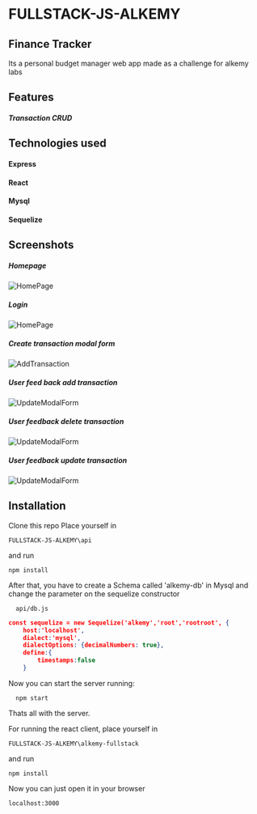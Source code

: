 # FULLSTACK-JS-ALKEMY

## Finance Tracker

Its a personal budget manager web app made as a challenge for alkemy labs

## Features

##### Transaction CRUD

## Technologies used

#### Express

#### React

#### Mysql

#### Sequelize

## Screenshots

##### Homepage

![](screenshots/HomePage.jpg? 'HomePage')

##### Login

![](screenshots/Login.jpg? 'HomePage')

##### Create transaction modal form

![](screenshots/AddTransaction.jpg? 'AddTransaction')

##### User feed back add transaction

![](screenshots/UserFeedbackAdd.jpg? 'UpdateModalForm')

##### User feedback delete transaction

![](screenshots/UserFeedbackDelete.jpg? 'UpdateModalForm')

##### User feedback update transaction

![](screenshots/UserFeedbackUpdate.jpg? 'UpdateModalForm')

## Installation

Clone this repo
Place yourself in

```console
FULLSTACK-JS-ALKEMY\api
```

and run

```console
npm install
```

After that, you have to create a Schema called 'alkemy-db' in Mysql
and change the parameter on the sequelize constructor

```console
  api/db.js
```

```json
const sequelize = new Sequelize('alkemy','root','rootroot', {
    host:'localhost',
    dialect:'mysql',
    dialectOptions: {decimalNumbers: true},
    define:{
        timestamps:false
    }
```

Now you can start the server running:

```console
  npm start
```

Thats all with the server.

For running the react client, place yourself in

```console
FULLSTACK-JS-ALKEMY\alkemy-fullstack
```

and run

```console
npm install
```

Now you can just open it in your browser

```console
localhost:3000
```

